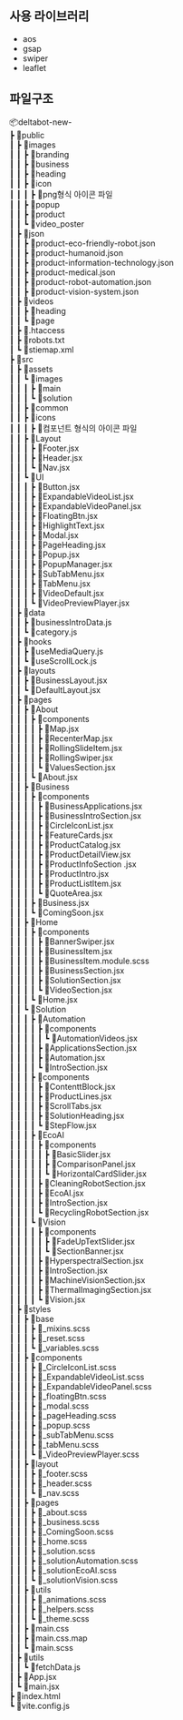 ## 사용 라이브러리
- aos   
- gsap   
- swiper   
- leaflet   

## 파일구조
📦deltabot-new-   
 ┣ 📂public   
 ┃ ┣ 📂images   
 ┃ ┃ ┣ 📂branding   
 ┃ ┃ ┣ 📂business   
 ┃ ┃ ┣ 📂heading   
 ┃ ┃ ┣ 📂icon   
 ┃ ┃ ┃ ┣ 📜png형식 아이콘 파일   
 ┃ ┃ ┣ 📂popup   
 ┃ ┃ ┣ 📂product   
 ┃ ┃ ┗ 📂video_poster   
 ┃ ┣ 📂json   
 ┃ ┃ ┣ 📜product-eco-friendly-robot.json   
 ┃ ┃ ┣ 📜product-humanoid.json   
 ┃ ┃ ┣ 📜product-information-technology.json   
 ┃ ┃ ┣ 📜product-medical.json   
 ┃ ┃ ┣ 📜product-robot-automation.json   
 ┃ ┃ ┣ 📜product-vision-system.json   
 ┃ ┣ 📂videos   
 ┃ ┃ ┣ 📂heading   
 ┃ ┃ ┗ 📂page   
 ┃ ┣ 📜.htaccess   
 ┃ ┣ 📜robots.txt   
 ┃ ┗ 📜stiemap.xml   
 ┣ 📂src   
 ┃ ┣ 📂assets   
 ┃ ┃ ┗ 📂images   
 ┃ ┃ ┃ ┣ 📂main   
 ┃ ┃ ┃ ┗ 📂solution   
 ┃ ┃ ┣ 📂common   
 ┃ ┃ ┣ 📂icons   
 ┃ ┃ ┃ ┣ 📜컴포넌트 형식의 아이콘 파일   
 ┃ ┃ ┣ 📂Layout   
 ┃ ┃ ┃ ┣ 📜Footer.jsx   
 ┃ ┃ ┃ ┣ 📜Header.jsx   
 ┃ ┃ ┃ ┗ 📜Nav.jsx   
 ┃ ┃ ┗ 📂UI   
 ┃ ┃ ┃ ┣ 📜Button.jsx   
 ┃ ┃ ┃ ┣ 📜ExpandableVideoList.jsx   
 ┃ ┃ ┃ ┣ 📜ExpandableVideoPanel.jsx   
 ┃ ┃ ┃ ┣ 📜FloatingBtn.jsx   
 ┃ ┃ ┃ ┣ 📜HighlightText.jsx   
 ┃ ┃ ┃ ┣ 📜Modal.jsx   
 ┃ ┃ ┃ ┣ 📜PageHeading.jsx   
 ┃ ┃ ┃ ┣ 📜Popup.jsx   
 ┃ ┃ ┃ ┣ 📜PopupManager.jsx   
 ┃ ┃ ┃ ┣ 📜SubTabMenu.jsx   
 ┃ ┃ ┃ ┣ 📜TabMenu.jsx   
 ┃ ┃ ┃ ┣ 📜VideoDefault.jsx   
 ┃ ┃ ┃ ┗ 📜VideoPreviewPlayer.jsx   
 ┃ ┣ 📂data   
 ┃ ┃ ┣ 📜businessIntroData.js   
 ┃ ┃ ┗ 📜category.js   
 ┃ ┣ 📂hooks   
 ┃ ┃ ┣ 📜useMediaQuery.js   
 ┃ ┃ ┗ 📜useScrollLock.js   
 ┃ ┣ 📂layouts   
 ┃ ┃ ┣ 📜BusinessLayout.jsx   
 ┃ ┃ ┗ 📜DefaultLayout.jsx   
 ┃ ┣ 📂pages   
 ┃ ┃ ┣ 📂About   
 ┃ ┃ ┃ ┣ 📂components   
 ┃ ┃ ┃ ┃ ┣ 📜Map.jsx   
 ┃ ┃ ┃ ┃ ┣ 📜RecenterMap.jsx   
 ┃ ┃ ┃ ┃ ┣ 📜RollingSlideItem.jsx   
 ┃ ┃ ┃ ┃ ┣ 📜RollingSwiper.jsx   
 ┃ ┃ ┃ ┃ ┗ 📜ValuesSection.jsx   
 ┃ ┃ ┃ ┗ 📜About.jsx   
 ┃ ┃ ┣ 📂Business   
 ┃ ┃ ┃ ┣ 📂components   
 ┃ ┃ ┃ ┃ ┣ 📜BusinessApplications.jsx   
 ┃ ┃ ┃ ┃ ┣ 📜BusinessIntroSection.jsx   
 ┃ ┃ ┃ ┃ ┣ 📜CircleIconList.jsx   
 ┃ ┃ ┃ ┃ ┣ 📜FeatureCards.jsx   
 ┃ ┃ ┃ ┃ ┣ 📜ProductCatalog.jsx   
 ┃ ┃ ┃ ┃ ┣ 📜ProductDetailView.jsx   
 ┃ ┃ ┃ ┃ ┣ 📜ProductInfoSection .jsx   
 ┃ ┃ ┃ ┃ ┣ 📜ProductIntro.jsx   
 ┃ ┃ ┃ ┃ ┣ 📜ProductListItem.jsx   
 ┃ ┃ ┃ ┃ ┗ 📜QuoteArea.jsx   
 ┃ ┃ ┃ ┣ 📜Business.jsx   
 ┃ ┃ ┃ ┗ 📜ComingSoon.jsx   
 ┃ ┃ ┣ 📂Home   
 ┃ ┃ ┃ ┣ 📂components   
 ┃ ┃ ┃ ┃ ┣ 📜BannerSwiper.jsx   
 ┃ ┃ ┃ ┃ ┣ 📜BusinessItem.jsx   
 ┃ ┃ ┃ ┃ ┣ 📜BusinessItem.module.scss   
 ┃ ┃ ┃ ┃ ┣ 📜BusinessSection.jsx   
 ┃ ┃ ┃ ┃ ┣ 📜SolutionSection.jsx   
 ┃ ┃ ┃ ┃ ┗ 📜VideoSection.jsx   
 ┃ ┃ ┃ ┗ 📜Home.jsx   
 ┃ ┃ ┗ 📂Solution   
 ┃ ┃ ┃ ┣ 📂Automation   
 ┃ ┃ ┃ ┃ ┣ 📂components   
 ┃ ┃ ┃ ┃ ┃ ┗ 📜AutomationVideos.jsx   
 ┃ ┃ ┃ ┃ ┣ 📜ApplicationsSection.jsx   
 ┃ ┃ ┃ ┃ ┣ 📜Automation.jsx   
 ┃ ┃ ┃ ┃ ┗ 📜IntroSection.jsx   
 ┃ ┃ ┃ ┣ 📂components   
 ┃ ┃ ┃ ┃ ┣ 📜ContenttBlock.jsx   
 ┃ ┃ ┃ ┃ ┣ 📜ProductLines.jsx   
 ┃ ┃ ┃ ┃ ┣ 📜ScrollTabs.jsx   
 ┃ ┃ ┃ ┃ ┣ 📜SolutionHeading.jsx   
 ┃ ┃ ┃ ┃ ┗ 📜StepFlow.jsx   
 ┃ ┃ ┃ ┣ 📂EcoAI   
 ┃ ┃ ┃ ┃ ┣ 📂components   
 ┃ ┃ ┃ ┃ ┃ ┣ 📜BasicSlider.jsx   
 ┃ ┃ ┃ ┃ ┃ ┣ 📜ComparisonPanel.jsx   
 ┃ ┃ ┃ ┃ ┃ ┗ 📜HorizontalCardSlider.jsx   
 ┃ ┃ ┃ ┃ ┣ 📜CleaningRobotSection.jsx   
 ┃ ┃ ┃ ┃ ┣ 📜EcoAI.jsx   
 ┃ ┃ ┃ ┃ ┣ 📜IntroSection.jsx   
 ┃ ┃ ┃ ┃ ┗ 📜RecyclingRobotSection.jsx   
 ┃ ┃ ┃ ┗ 📂Vision   
 ┃ ┃ ┃ ┃ ┣ 📂components   
 ┃ ┃ ┃ ┃ ┃ ┣ 📜FadeUpTextSlider.jsx   
 ┃ ┃ ┃ ┃ ┃ ┗ 📜SectionBanner.jsx   
 ┃ ┃ ┃ ┃ ┣ 📜HyperspectralSection.jsx   
 ┃ ┃ ┃ ┃ ┣ 📜IntroSection.jsx   
 ┃ ┃ ┃ ┃ ┣ 📜MachineVisionSection.jsx   
 ┃ ┃ ┃ ┃ ┣ 📜ThermalImagingSection.jsx   
 ┃ ┃ ┃ ┃ ┗ 📜Vision.jsx   
 ┃ ┣ 📂styles   
 ┃ ┃ ┣ 📂base   
 ┃ ┃ ┃ ┣ 📜_mixins.scss   
 ┃ ┃ ┃ ┣ 📜_reset.scss   
 ┃ ┃ ┃ ┗ 📜_variables.scss   
 ┃ ┃ ┣ 📂components   
 ┃ ┃ ┃ ┣ 📜_CircleIconList.scss   
 ┃ ┃ ┃ ┣ 📜_ExpandableVideoList.scss   
 ┃ ┃ ┃ ┣ 📜_ExpandableVideoPanel.scss   
 ┃ ┃ ┃ ┣ 📜_floatingBtn.scss   
 ┃ ┃ ┃ ┣ 📜_modal.scss   
 ┃ ┃ ┃ ┣ 📜_pageHeading.scss   
 ┃ ┃ ┃ ┣ 📜_popup.scss   
 ┃ ┃ ┃ ┣ 📜_subTabMenu.scss   
 ┃ ┃ ┃ ┣ 📜_tabMenu.scss   
 ┃ ┃ ┃ ┗ 📜_VideoPreviewPlayer.scss   
 ┃ ┃ ┣ 📂layout   
 ┃ ┃ ┃ ┣ 📜_footer.scss   
 ┃ ┃ ┃ ┣ 📜_header.scss   
 ┃ ┃ ┃ ┗ 📜_nav.scss   
 ┃ ┃ ┣ 📂pages   
 ┃ ┃ ┃ ┣ 📜_about.scss   
 ┃ ┃ ┃ ┣ 📜_business.scss   
 ┃ ┃ ┃ ┣ 📜_ComingSoon.scss   
 ┃ ┃ ┃ ┣ 📜_home.scss   
 ┃ ┃ ┃ ┣ 📜_solution.scss   
 ┃ ┃ ┃ ┣ 📜_solutionAutomation.scss   
 ┃ ┃ ┃ ┣ 📜_solutionEcoAI.scss   
 ┃ ┃ ┃ ┗ 📜_solutionVision.scss   
 ┃ ┃ ┣ 📂utils   
 ┃ ┃ ┃ ┣ 📜_animations.scss   
 ┃ ┃ ┃ ┣ 📜_helpers.scss   
 ┃ ┃ ┃ ┗ 📜_theme.scss   
 ┃ ┃ ┣ 📜main.css   
 ┃ ┃ ┣ 📜main.css.map   
 ┃ ┃ ┗ 📜main.scss   
 ┃ ┣ 📂utils   
 ┃ ┃ ┗ 📜fetchData.js   
 ┃ ┣ 📜App.jsx   
 ┃ ┗ 📜main.jsx   
 ┣ 📜index.html   
 ┗ 📜vite.config.js   
